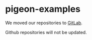 ﻿# pigeon-examples

We moved our repositories to [GitLab](https://gitlab.com/pigeoncomputers/).

Github repositories will not be updated. 
